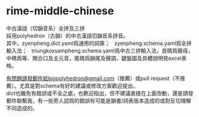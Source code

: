 # rime-middle-chinese
中古漢語（切韻音系）全拼及三拼  
採用polyhedron（古韻）的中古漢語切韻音系拼音。  
其中，zyenpheng.dict.yaml爲通用的詞庫；  
zyenpheng.schema.yaml爲全拼輸入法；  
triungkoxsampheng.schema.yaml爲中古三拼輸入法，首碼爲聲母，中碼爲等、開合口及主元音，尾碼爲韻尾及聲調，鍵盤圖及具體說明見excel表格。  

有問題請發郵件給biopolyhedron@gmail.com（推薦）或pull request（不推薦）。尤其是對schema有好的建議或修改方案歡迎提出。   
dict也難免有錯誤或不全之處，也歡迎指出，但不建議直接在上面改動，還是請發郵件聯繫我，有一些旁人認爲的錯誤有可能是韻書/詞表版本造成的或對反切理解不同造成的。
